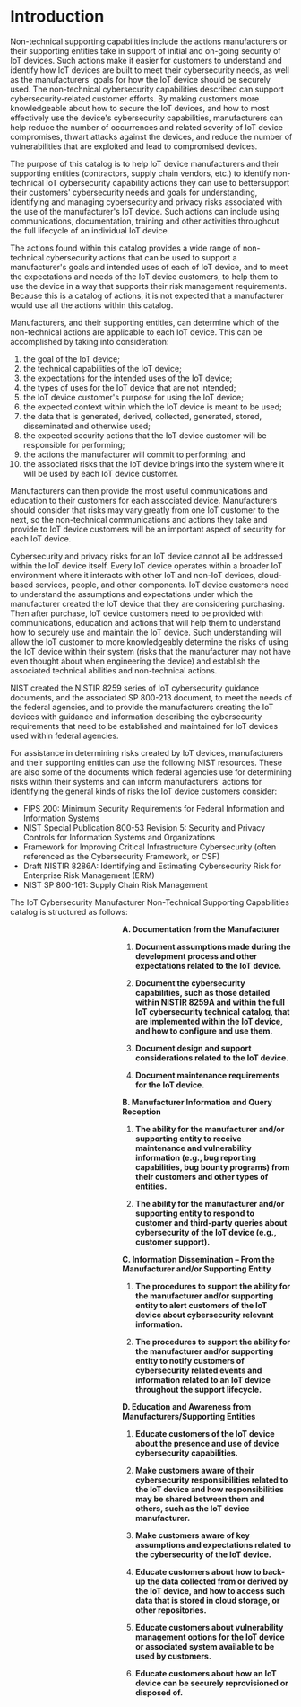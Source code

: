 # **Introduction**

Non-technical supporting capabilities include the actions manufacturers or their supporting entities take in support of initial and on-going security of IoT devices. Such actions make it easier for customers to understand and identify how IoT devices are built to meet their cybersecurity needs, as well as the manufacturers&#39; goals for how the IoT device should be securely used. The non-technical cybersecurity capabilities described can support cybersecurity-related customer efforts. By making customers more knowledgeable about how to secure the IoT devices, and how to most effectively use the device&#39;s cybersecurity capabilities, manufacturers can help reduce the number of occurrences and related severity of IoT device compromises, thwart attacks against the devices, and reduce the number of vulnerabilities that are exploited and lead to compromised devices.

The purpose of this catalog is to help IoT device manufacturers and their supporting entities (contractors, supply chain vendors, etc.) to identify non-technical IoT cybersecurity capability actions they can use to bettersupport their customers&#39; cybersecurity needs and goals for understanding, identifying and managing cybersecurity and privacy risks associated with the use of the manufacturer&#39;s IoT device. Such actions can include using communications, documentation, training and other activities throughout the full lifecycle of an individual IoT device.

The actions found within this catalog provides a wide range of non-technical cybersecurity actions that can be used to support a manufacturer&#39;s goals and intended uses of each of IoT device, and to meet the expectations and needs of the IoT device customers, to help them to use the device in a way that supports their risk management requirements. Because this is a catalog of actions, it is not expected that a manufacturer would use all the actions within this catalog.

Manufacturers, and their supporting entities, can determine which of the non-technical actions are applicable to each IoT device. This can be accomplished by taking into consideration:

1) the goal of the IoT device;
2) the technical capabilities of the IoT device;
3) the expectations for the intended uses of the IoT device;
4) the types of uses for the IoT device that are not intended;
5) the IoT device customer&#39;s purpose for using the IoT device;
6) the expected context within which the IoT device is meant to be used;
7) the data that is generated, derived, collected, generated, stored, disseminated and otherwise used;
8) the expected security actions that the IoT device customer will be responsible for performing;
9) the actions the manufacturer will commit to performing; and
10) the associated risks that the IoT device brings into the system where it will be used by each IoT device customer.

Manufacturers can then provide the most useful communications and education to their customers for each associated device. Manufacturers should consider that risks may vary greatly from one IoT customer to the next, so the non-technical communications and actions they take and provide to IoT device customers will be an important aspect of security for each IoT device.

Cybersecurity and privacy risks for an IoT device cannot all be addressed within the IoT device itself. Every IoT device operates within a broader IoT environment where it interacts with other IoT and non-IoT devices, cloud-based services, people, and other components. IoT device customers need to understand the assumptions and expectations under which the manufacturer created the IoT device that they are considering purchasing. Then after purchase, IoT device customers need to be provided with communications, education and actions that will help them to understand how to securely use and maintain the IoT device. Such understanding will allow the IoT customer to more knowledgeably determine the risks of using the IoT device within their system (risks that the manufacturer may not have even thought about when engineering the device) and establish the associated technical abilities and non-technical actions.

NIST created the NISTIR 8259 series of IoT cybersecurity guidance documents, and the associated SP 800-213 document, to meet the needs of the federal agencies, and to provide the manufacturers creating the IoT devices with guidance and information describing the cybersecurity requirements that need to be established and maintained for IoT devices used within federal agencies.

For assistance in determining risks created by IoT devices, manufacturers and their supporting entities can use the following NIST resources. These are also some of the documents which federal agencies use for determining risks within their systems and can inform manufacturers&#39; actions for identifying the general kinds of risks the IoT device customers consider:

- FIPS 200: Minimum Security Requirements for Federal Information and Information Systems
- NIST Special Publication 800-53 Revision 5: Security and Privacy Controls for Information Systems and Organizations
- Framework for Improving Critical Infrastructure Cybersecurity (often referenced as the Cybersecurity Framework, or CSF)
- Draft NISTIR 8286A: Identifying and Estimating Cybersecurity Risk for Enterprise Risk Management (ERM)
- NIST SP 800-161: Supply Chain Risk Management

The IoT Cybersecurity Manufacturer Non-Technical Supporting Capabilities catalog is structured as follows:

<div style="margin-left: 200px;">
 
**A. Documentation from the Manufacturer**

1. **Document assumptions made during the development process and other expectations related to the IoT device.**
 
2. **Document the cybersecurity capabilities, such as those detailed within NISTIR 8259A and within the full IoT cybersecurity technical catalog, that are implemented within the IoT device, and how to configure and use them.** 

3. **Document design and support considerations related to the IoT device.** 

4. **Document maintenance requirements for the IoT device.** 

**B. Manufacturer Information and Query Reception**

1. **The ability for the manufacturer and/or supporting entity to receive maintenance and vulnerability information (e.g., bug reporting capabilities, bug bounty programs) from their customers and other types of entities.** 

2. **The ability for the manufacturer and/or supporting entity to respond to customer and third-party queries about cybersecurity of the IoT device (e.g., customer support).** 


**C. Information Dissemination – From the Manufacturer and/or Supporting Entity**

1. **The procedures to support the ability for the manufacturer and/or supporting entity to alert customers of the IoT device about cybersecurity relevant information.** 

2. **The procedures to support the ability for the manufacturer and/or supporting entity to notify customers of cybersecurity related events and information related to an IoT device throughout the support lifecycle.** 


**D. Education and Awareness from Manufacturers/Supporting Entities**

1. **Educate customers of the IoT device about the presence and use of device cybersecurity capabilities.** 

2. **Make customers aware of their cybersecurity responsibilities related to the IoT device and how responsibilities may be shared between them and others, such as the IoT device manufacturer.** 

3. **Make customers aware of key assumptions and expectations related to the cybersecurity of the IoT device.** 

4. **Educate customers about how to back-up the data collected from or derived by the IoT device, and how to access such data that is stored in cloud storage, or other repositories.** 

5. **Educate customers about vulnerability management options for the IoT device or associated system available to be used by customers.** 

6. **Educate customers about how an IoT device can be securely reprovisioned or disposed of.** 

</div>
